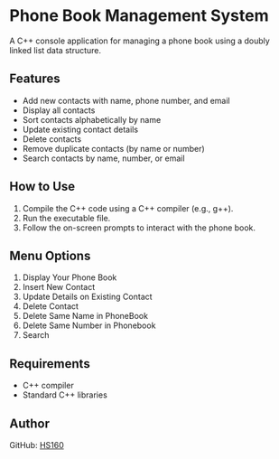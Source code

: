 # Phone Book Management System

A C++ console application for managing a phone book using a doubly linked list data structure.

## Features

- Add new contacts with name, phone number, and email
- Display all contacts
- Sort contacts alphabetically by name
- Update existing contact details
- Delete contacts
- Remove duplicate contacts (by name or number)
- Search contacts by name, number, or email

## How to Use

1. Compile the C++ code using a C++ compiler (e.g., g++).
2. Run the executable file.
3. Follow the on-screen prompts to interact with the phone book.

## Menu Options

1. Display Your Phone Book
2. Insert New Contact
3. Update Details on Existing Contact
4. Delete Contact
5. Delete Same Name in PhoneBook
6. Delete Same Number in Phonebook
7. Search

## Requirements

- C++ compiler
- Standard C++ libraries

## Author

GitHub: [HS160](https://github.com/HS160)
